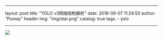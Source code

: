 
---
layout:     post
title:      "YOLO v3网络结构解析"
date:       2018-09-07 11:24:50
author:     "Pumay"
header-img: "img/star.png"
catalog: true
tags:
    - yolo
    
---




![](http://img.blog.csdn.net/20140507171818218)

